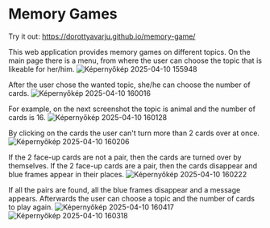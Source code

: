 # Memory Games

Try it out: https://dorottyavarju.github.io/memory-game/

This web application provides memory games on different topics. On the main page there is a menu, from where the user can choose the topic that is likeable for her/him.
![Képernyőkép 2025-04-10 155948](https://github.com/user-attachments/assets/21f8ca42-e96d-44b7-9939-fd93c996ae60)

After the user chose the wanted topic, she/he can choose the number of cards.
![Képernyőkép 2025-04-10 160016](https://github.com/user-attachments/assets/cba09af5-964a-4ecb-901f-70b607a59c33)

For example, on the next screenshot the topic is animal and the number of cards is 16.
![Képernyőkép 2025-04-10 160128](https://github.com/user-attachments/assets/82e4ea42-5532-4750-8a89-51a8726e6069)

By clicking on the cards the user can't turn more than 2 cards over at once.
![Képernyőkép 2025-04-10 160206](https://github.com/user-attachments/assets/d8140007-3ce4-4fbe-87b4-ad3162fefc71)

If the 2 face-up cards are not a pair, then the cards are turned over by themselves. If the 2 face-up cards are a pair, then the cards disappear and blue frames appear in their places.
![Képernyőkép 2025-04-10 160222](https://github.com/user-attachments/assets/f4b87190-9010-4804-b5b0-85dbafd1a471)

If all the pairs are found, all the blue frames disappear and a message appears. Afterwards the user can choose a topic and the number of cards to play again.
![Képernyőkép 2025-04-10 160417](https://github.com/user-attachments/assets/c7f814e0-202f-4796-8bff-7d04e44d41fd)
![Képernyőkép 2025-04-10 160318](https://github.com/user-attachments/assets/f657b5d1-2074-4486-8f8e-dcae02b5671b)
